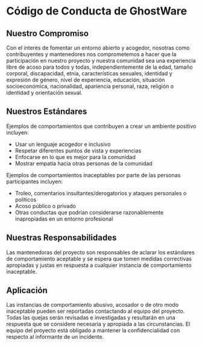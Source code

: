 # Código de Conducta de GhostWare

## Nuestro Compromiso

Con el interés de fomentar un entorno abierto y acogedor, nosotras como contribuyentes y mantenedores nos comprometemos a hacer que la participación en nuestro proyecto y nuestra comunidad sea una experiencia libre de acoso para todos y todas, independientemente de la edad, tamaño corporal, discapacidad, etnia, características sexuales, identidad y expresión de género, nivel de experiencia, educación, situación socioeconómica, nacionalidad, apariencia personal, raza, religión o identidad y orientación sexual.

## Nuestros Estándares

Ejemplos de comportamientos que contribuyen a crear un ambiente positivo incluyen:

- Usar un lenguaje acogedor e inclusivo
- Respetar diferentes puntos de vista y experiencias
- Enfocarse en lo que es mejor para la comunidad
- Mostrar empatía hacia otras personas de la comunidad

Ejemplos de comportamientos inaceptables por parte de las personas participantes incluyen:

- Troleo, comentarios insultantes/derogatorios y ataques personales o políticos
- Acoso público o privado
- Otras conductas que podrían considerarse razonablemente inapropiadas en un entorno profesional

## Nuestras Responsabilidades

Las mantenedoras del proyecto son responsables de aclarar los estándares de comportamiento aceptable y se espera que tomen medidas correctivas apropiadas y justas en respuesta a cualquier instancia de comportamiento inaceptable.


## Aplicación

Las instancias de comportamiento abusivo, acosador o de otro modo inaceptable pueden ser reportadas contactando al equipo del proyecto. Todas las quejas serán revisadas e investigadas y resultarán en una respuesta que se considere necesaria y apropiada a las circunstancias. El equipo del proyecto está obligado a mantener la confidencialidad con respecto al informante de un incidente. 


